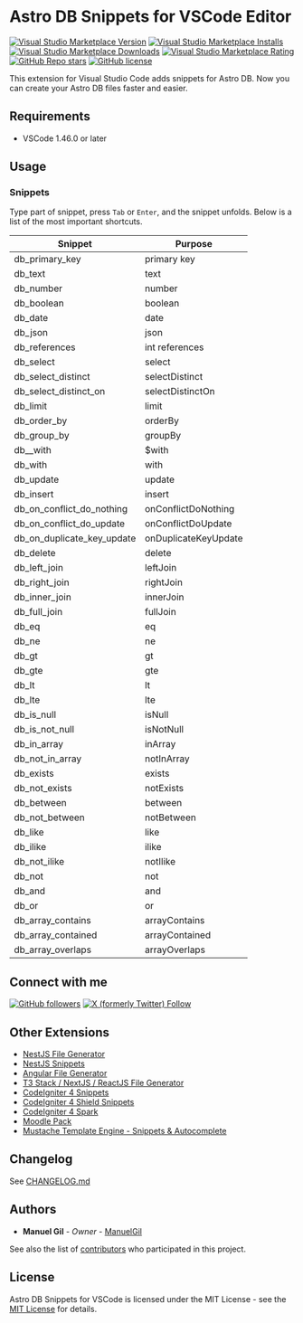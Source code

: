# Astro DB Snippets for VSCode Editor

[![Visual Studio Marketplace Version](https://img.shields.io/visual-studio-marketplace/v/imgildev.vscode-astrodb-snippets?style=for-the-badge&label=VS%20Marketplace&logo=visual-studio-code)](https://marketplace.visualstudio.com/items?itemName=imgildev.vscode-astrodb-snippets)
[![Visual Studio Marketplace Installs](https://img.shields.io/visual-studio-marketplace/i/imgildev.vscode-astrodb-snippets?style=for-the-badge&logo=visual-studio-code)](https://marketplace.visualstudio.com/items?itemName=imgildev.vscode-astrodb-snippets)
[![Visual Studio Marketplace Downloads](https://img.shields.io/visual-studio-marketplace/d/imgildev.vscode-astrodb-snippets?style=for-the-badge&logo=visual-studio-code)](https://marketplace.visualstudio.com/items?itemName=imgildev.vscode-astrodb-snippets)
[![Visual Studio Marketplace Rating](https://img.shields.io/visual-studio-marketplace/r/imgildev.vscode-astrodb-snippets?style=for-the-badge&logo=visual-studio-code)](https://marketplace.visualstudio.com/items?itemName=imgildev.vscode-astrodb-snippets&ssr=false#review-details)
[![GitHub Repo stars](https://img.shields.io/github/stars/ManuelGil/vscode-astrodb-snippets?style=for-the-badge&logo=github)](https://github.com/ManuelGil/vscode-astrodb-snippets)
[![GitHub license](https://img.shields.io/github/license/ManuelGil/vscode-astrodb-snippets?style=for-the-badge&logo=github)](https://github.com/ManuelGil/vscode-astrodb-snippets/blob/main/LICENSE)

This extension for Visual Studio Code adds snippets for Astro DB. Now you can create your Astro DB files faster and easier.

## Requirements

- VSCode 1.46.0 or later

## Usage

### Snippets

Type part of snippet, press `Tab` or `Enter`, and the snippet unfolds. Below is a list of the most important shortcuts.

| Snippet | Purpose |
| --- | --- |
| db_primary_key | primary key |
| db_text | text |
| db_number | number |
| db_boolean | boolean |
| db_date | date |
| db_json | json |
| db_references | int references |
| db_select | select |
| db_select_distinct | selectDistinct |
| db_select_distinct_on | selectDistinctOn |
| db_limit | limit |
| db_order_by | orderBy |
| db_group_by | groupBy |
| db__with | $with |
| db_with | with |
| db_update | update |
| db_insert | insert |
| db_on_conflict_do_nothing | onConflictDoNothing |
| db_on_conflict_do_update | onConflictDoUpdate |
| db_on_duplicate_key_update | onDuplicateKeyUpdate |
| db_delete | delete |
| db_left_join | leftJoin |
| db_right_join | rightJoin |
| db_inner_join | innerJoin |
| db_full_join | fullJoin |
| db_eq | eq |
| db_ne | ne |
| db_gt | gt |
| db_gte | gte |
| db_lt | lt |
| db_lte | lte |
| db_is_null | isNull |
| db_is_not_null | isNotNull |
| db_in_array | inArray |
| db_not_in_array | notInArray |
| db_exists | exists |
| db_not_exists | notExists |
| db_between | between |
| db_not_between | notBetween |
| db_like | like |
| db_ilike | ilike |
| db_not_ilike | notIlike |
| db_not | not |
| db_and | and |
| db_or | or |
| db_array_contains | arrayContains |
| db_array_contained | arrayContained |
| db_array_overlaps | arrayOverlaps |

## Connect with me

[![GitHub followers](https://img.shields.io/github/followers/ManuelGil?style=for-the-badge&logo=github)](https://github.com/ManuelGil)
[![X (formerly Twitter) Follow](https://img.shields.io/twitter/follow/imgildev?style=for-the-badge&logo=x)](https://twitter.com/imgildev)

## Other Extensions

- [NestJS File Generator](https://marketplace.visualstudio.com/items?itemName=imgildev.vscode-nestjs-generator)
- [NestJS Snippets](https://marketplace.visualstudio.com/items?itemName=imgildev.vscode-nestjs-snippets-extension)
- [Angular File Generator](https://marketplace.visualstudio.com/items?itemName=imgildev.vscode-angular-generator)
- [T3 Stack / NextJS / ReactJS File Generator](https://marketplace.visualstudio.com/items?itemName=imgildev.vscode-nextjs-generator)
- [CodeIgniter 4 Snippets](https://marketplace.visualstudio.com/items?itemName=imgildev.vscode-codeigniter4-snippets)
- [CodeIgniter 4 Shield Snippets](https://marketplace.visualstudio.com/items?itemName=imgildev.vscode-codeigniter4-shield-snippets)
- [CodeIgniter 4 Spark](https://marketplace.visualstudio.com/items?itemName=imgildev.vscode-codeigniter4-spark)
- [Moodle Pack](https://marketplace.visualstudio.com/items?itemName=imgildev.vscode-moodle-snippets)
- [Mustache Template Engine - Snippets & Autocomplete](https://marketplace.visualstudio.com/items?itemName=imgildev.vscode-mustache-snippets)

## Changelog

See [CHANGELOG.md](./CHANGELOG.md)

## Authors

- **Manuel Gil** - _Owner_ - [ManuelGil](https://github.com/ManuelGil)

See also the list of [contributors](https://github.com/ManuelGil/vscode-astrodb-snippets/contributors) who participated in this project.

## License

Astro DB Snippets for VSCode is licensed under the MIT License - see the [MIT License](https://opensource.org/licenses/MIT) for details.
